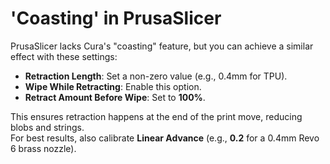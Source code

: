 # 'Coasting' in PrusaSlicer

PrusaSlicer lacks Cura's "coasting" feature, but you can achieve a similar effect with these settings:

- **Retraction Length**: Set a non-zero value (e.g., 0.4mm for TPU).
- **Wipe While Retracting**: Enable this option.
- **Retract Amount Before Wipe**: Set to **100%**.

This ensures retraction happens at the end of the print move, reducing blobs and strings.  
For best results, also calibrate **Linear Advance** (e.g., **0.2** for a 0.4mm Revo 6 brass nozzle).

